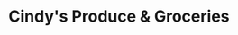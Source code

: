 ---
title: "Cindy's Produce & Groceries"
url: /goleta/cindys-produce-and-groceries/
shop: convenience
---